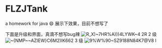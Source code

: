 # FLZJTank
a homework for java
😄 展示下效果，目前不想写了


下面是升级和界面，真滴不想写bug辣
![R_X)~7HR%A)))4LYWK~4 2R](https://user-images.githubusercontent.com/96417877/171851559-93d10c1e-421e-4e17-9018-747585690b9f.png)
2 级
![~{NMP~~AZIEW}C6M2)IK662](https://user-images.githubusercontent.com/96417877/171851605-347e59b7-b370-4b74-ae50-6d12d98d05aa.png)
3 级
![9%W%90~SZ9188N84K7@V8 I](https://user-images.githubusercontent.com/96417877/171851643-ee49b8a2-905e-47e9-9dd4-50129df6bfdf.png)


